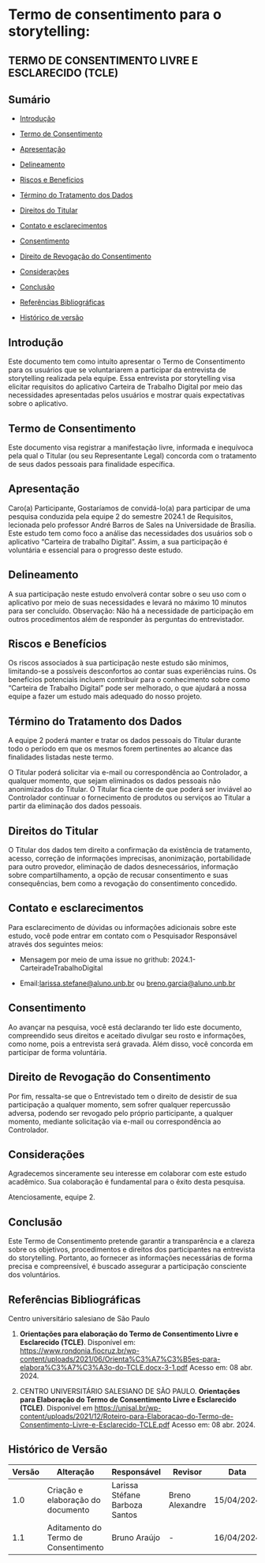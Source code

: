 # Termo de consentimento para o storytelling:

## TERMO DE CONSENTIMENTO LIVRE E ESCLARECIDO (TCLE)


## Sumário

* [Introdução](#Introdução)

* [Termo de Consentimento](#Termo-de-Consentimento)

* [Apresentação](#Apresentação)

* [Delineamento](#Delineamento)

* [Riscos e Benefícios](#Riscos-e-Benefícios)

* [Término do Tratamento dos Dados](#Término-do-Tratamento-dos-Dados)

* [Direitos do Titular](#Direitos-do-Titular)

* [Contato e esclarecimentos](#Contato-e-esclarecimentos)

* [Consentimento](#Consentimento)

* [Direito de Revogação do Consentimento](Direito-de-Revogação-do-Consentimento)

* [Considerações](Considerações)

* [Conclusão](#Conclusão)

* [Referências Bibliográficas](#Referências-Bibliográficas)

* [Histórico de versão](#Histórico-de-versão)

## Introdução

Este documento tem como intuito apresentar o Termo de Consentimento para os usuários que se voluntariarem a participar da entrevista de storytelling realizada pela equipe. Essa entrevista por storytelling visa elicitar requisitos do aplicativo Carteira de Trabalho Digital por meio das necessidades apresentadas pelos usuários e mostrar quais expectativas sobre o aplicativo.

## Termo de Consentimento

Este documento visa registrar a manifestação livre, informada e inequívoca pela qual o Titular (ou seu Representante Legal) concorda com o tratamento de seus dados pessoais para finalidade específica.

## Apresentação

Caro(a) Participante, Gostaríamos de convidá-lo(a) para participar de uma pesquisa conduzida pela equipe 2 do semestre 2024.1 de Requisitos, lecionada pelo professor André Barros de Sales na Universidade de Brasília.
Este estudo tem como foco a análise das necessidades dos usuários sob o aplicativo “Carteira de trabalho Digital”. Assim, a sua participação é voluntária e essencial para o progresso deste estudo.

## Delineamento

A sua participação neste estudo envolverá contar sobre o seu uso com o aplicativo por meio de suas necessidades e levará no máximo 10 minutos para ser concluído.
Observação: Não há a necessidade de participação em outros procedimentos além de responder às perguntas do entrevistador.

## Riscos e Benefícios

Os riscos associados à sua participação neste estudo são mínimos, limitando-se a possíveis desconfortos ao contar suas experiências ruins.
Os benefícios potenciais incluem contribuir para o conhecimento sobre como “Carteira de Trabalho Digital” pode ser melhorado, o que ajudará a nossa equipe a fazer um estudo mais adequado do nosso projeto.

## Término do Tratamento dos Dados

A equipe 2 poderá manter e tratar os dados pessoais do Titular durante todo o período em que os mesmos forem  pertinentes ao alcance das finalidades listadas neste termo. 

O Titular poderá solicitar via e-mail ou correspondência ao Controlador, a qualquer momento, que sejam eliminados os dados pessoais não anonimizados do Titular. O Titular fica ciente de que poderá ser inviável ao Controlador continuar o fornecimento de  produtos ou serviços ao Titular a partir da eliminação dos dados pessoais.

## Direitos do Titular

O Titular dos dados tem direito a confirmação da existência de tratamento, acesso, correção de informações imprecisas, anonimização, portabilidade para outro provedor, eliminação de dados desnecessários, informação sobre compartilhamento, a opção de recusar consentimento e suas consequências, bem como a revogação do consentimento concedido. 

## Contato e esclarecimentos

Para esclarecimento de dúvidas ou informações adicionais sobre este estudo, você pode entrar em contato com o Pesquisador Responsável através dos seguintes meios:

- Mensagem por meio de uma issue no grithub: 2024.1-CarteiradeTrabalhoDigital
  
- Email:larissa.stefane@aluno.unb.br ou breno.garcia@aluno.unb.br

## Consentimento

Ao avançar na pesquisa, você está declarando ter lido este documento, compreendido seus direitos e aceitado divulgar seu rosto e informações, como nome, pois a entrevista será gravada. Além disso, você concorda em participar de forma voluntária.

## Direito de Revogação do Consentimento

Por fim, ressalta-se que o Entrevistado tem o direito de desistir de sua participação a qualquer momento, sem sofrer qualquer repercussão adversa, podendo ser revogado pelo próprio participante, a qualquer momento, mediante solicitação via e-mail ou correspondência ao Controlador.

## Considerações

Agradecemos sinceramente seu interesse em colaborar com este estudo acadêmico. Sua colaboração é fundamental para o êxito desta pesquisa.

Atenciosamente, equipe 2.

## Conclusão

Este Termo de Consentimento pretende garantir a transparência e a clareza sobre os objetivos, procedimentos e direitos dos participantes na entrevista do storytelling. Portanto, ao fornecer as informações necessárias de forma precisa e compreensível, é buscado assegurar a participação consciente dos voluntários.

## Referências Bibliográficas

Centro universitário salesiano de São Paulo

1. **Orientações para elaboração do Termo de Consentimento Livre e Esclarecido (TCLE)**. Disponível em: <https://www.rondonia.fiocruz.br/wp-content/uploads/2021/06/Orienta%C3%A7%C3%B5es-para-elabora%C3%A7%C3%A3o-do-TCLE.docx-3-1.pdf> Acesso em: 08 abr. 2024.

2. CENTRO UNIVERSITÁRIO SALESIANO DE SÃO PAULO. **Orientações para Elaboração do Termo de Consentimento Livre e Esclarecido (TCLE)**. Disponível em <https://unisal.br/wp-content/uploads/2021/12/Roteiro-para-Elaboracao-do-Termo-de-Consentimento-Livre-e-Esclarecido-TCLE.pdf> Acesso em: 08 abr. 2024.

## Histórico de Versão

| Versão | Alteração | Responsável | Revisor | Data |
| - | - | - | - | - |
| 1.0 | Criação e elaboração do documento | Larissa Stéfane Barboza Santos | Breno Alexandre | 15/04/2024|
| 1.1 | Aditamento do Termo de Consentimento | Bruno Araújo | - | 16/04/2024|





